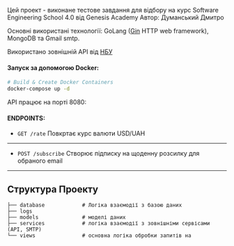 Цей проект - виконане тестове завдання для відбору на курс Software Engineering School 4.0 від Genesis Academy
Автор: Думанський Дмитро

Основні використані технології: GoLang ([Gin](https://github.com/gin-gonic/gin) HTTP web framework), MongoDB та Gmail smtp.

Використано зовнішній API від [НБУ](https://bank.gov.ua/ua/open-data/api-dev)


#### Запуск за допомогою Docker:

```bash
# Build & Create Docker Containers
docker-compose up -d
```

API працює на порті 8080:
#### ENDPOINTS:

- `GET /rate` Повкртає курс валюти USD/UAH

---

- `POST /subscribe` Створює підписку на щоденну розсилку для обраного email

---


Структура Проекту
-----------------

```
├── database            # Логіка взаємодії з базою даних
├── logs
├── models              # моделі даних
├── services            # логіка взаємодії з зовнішніми сервісами (API, SMTP)
└── views               # основна логіка обробки запитів на 
```

